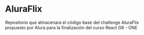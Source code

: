 # AluraFlix
Repositorio que almacenara el código base del challenge AluraFlix propuesto por Alura para la finalización del curso React G6 - ONE
